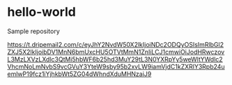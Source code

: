 # hello-world
Sample repository


https://t.dripemail2.com/c/eyJhY2NvdW50X2lkIjoiNDc2ODQyOSIsImRlbGl2ZXJ5X2lkIjoibDV1MnN6bmUxcHU5OTVtMmN1ZnIiLCJ1cmwiOiJodHRwczovL3MzLXVzLXdlc3QtMi5hbWF6b25hd3MuY29tL3N0YXRpYy5weWltYWdlc2VhcmNoLmNvbS9vcGVuY3YteW9sby95b2xvLW9iamVjdC1kZXRlY3Rpb24uemlwP19fcz1iYjhkbWt5ZG04dWhndXduMHNzaiJ9
